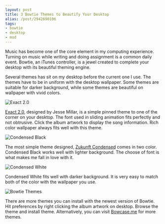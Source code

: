 ```yaml
---
layout: post
title: 3 Bowtie Themes to Beautify Your Desktop
alias: /post/2942690106
tags:
- bowtie
- desktop
- mod
---
```

Music has become one of the core element in my computing experience. Turning on music while writing and doing assignment is a common daily event. Bowtie, an iTunes controller, is a jewel created to complete your desktop with its beautiful theming engine.

Several themes has sit on my desktop before the current one I use. The themes have to be in uniform with the desktop wallpaper. Some themes are suitable for darker background, while some themes are beautiful on wallpaper with vivid colors.

![Exact 2.0](http://images.sayzlim.net/2011/01/bowtie_exact.jpg)

[Exact 2.0][1], designed by Jesse Millar, is a simple pinned theme to one of the corner on your desktop. The font used in sliding animation fits perfectly and not obtrusive. Click the album artwork to display the song information. Rich color wallpaper always fits well with this theme.

[1]: http://www.jessemillar.com/portfolio/exact

![Condensed Black](http://images.sayzlim.net/2011/01/bowtie_black.jpg)

The most simple theme designed, [Zukunft Condensed][2] comes in two color. Condensed Black works well with lighter background. The choose of font is what makes me fall in love with it.

[2]: http://macthemes.net/forum/viewtopic.php?id=16792497

![Condensed White](http://images.sayzlim.net/2011/01/bowtie_white.jpg)

Condensed White fits well with darker background. It is very easy to match both of the color with the wallpaper you use.

![Bowtie Themes](http://images.sayzlim.net/2011/01/bowtie_theme.jpg)

There are more themes you can install with the newest version of Bowtie. Hit preferences by right clicking the album artwork on desktop. Browse the theme and install theme. Alternatively, you can visit [Bowcase.me][4] for more themes.

[4]: http://www.bowcase.me/